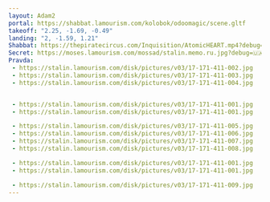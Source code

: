 ```yaml
---
layout: Adam2
portal: https://shabbat.lamourism.com/kolobok/odoomagic/scene.gltf
takeoff: "2.25, -1.69, -0.49"
landing: "2, -1.59, 1.21"
Shabbat: https://thepiratecircus.com/Inquisition/AtomicHEART.mp4?debug=🇺🇦
Secret: https://moses.lamourism.com/mossad/stalin.memo.ru.jpg?debug=🇺🇦
Pravda:
 - https://stalin.lamourism.com/disk/pictures/v03/17-171-411-002.jpg
 - https://stalin.lamourism.com/disk/pictures/v03/17-171-411-003.jpg
 - https://stalin.lamourism.com/disk/pictures/v03/17-171-411-004.jpg


 - https://stalin.lamourism.com/disk/pictures/v03/17-171-411-001.jpg
 - https://stalin.lamourism.com/disk/pictures/v03/17-171-411-001.jpg

 - https://stalin.lamourism.com/disk/pictures/v03/17-171-411-005.jpg
 - https://stalin.lamourism.com/disk/pictures/v03/17-171-411-006.jpg
 - https://stalin.lamourism.com/disk/pictures/v03/17-171-411-007.jpg
 - https://stalin.lamourism.com/disk/pictures/v03/17-171-411-008.jpg

 - https://stalin.lamourism.com/disk/pictures/v03/17-171-411-001.jpg
 - https://stalin.lamourism.com/disk/pictures/v03/17-171-411-001.jpg

 - https://stalin.lamourism.com/disk/pictures/v03/17-171-411-009.jpg
---
```

